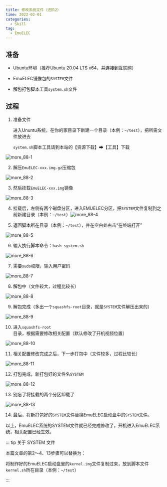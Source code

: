 ```yaml
---
title: 修改系统文件（进阶2）
time: 2022-02-01
categories: 
  - Skill
tag:
  - EmuELEC
---
```


## 准备

- Ubuntu环境（推荐Ubuntu 20.04 LTS x64，并连接到互联网）

- EmuELEC镜像包的`SYSTEM`文件

- 解包打包脚本工具`system.sh`文件

## 过程

1. 准备文件

   进入Ununtu系统，在你的家目录下新建一个目录（本例：`~/test`），把所需文件放进去

   `system.sh`脚本工具请到本站的【资源下载】➡【工具】下载

![more_88-1](./assets/more_88-1.png)

2. 解压`EmuELEC-xxx.img.gz`压缩包

![more_88-2](./assets/more_88-2.png)

3. 然后挂载`EmuELEC-xxx.img`镜像

![more_88-3](./assets/more_88-3.png)

4. 挂载后，左侧有两个磁盘分区，进入EMUELEC分区，把`SYSTEM`文件复制到之前新建目录（本例：`~/test`）![more_88-4](./assets/more_88-4.png)

5. 返回脚本所在目录（本例：`~/test`），并在空白处右击“在终端打开”

![more_88-5](./assets/more_88-5.png)

6. 输入执行脚本命令：`bash system.sh`

![more_88-6](./assets/more_88-6.png)

7. 需要`sudo`权限，输入用户密码

![more_88-7](./assets/more_88-7.png)

8. 解包中（文件较大，过程比较长）

![more_88-8](./assets/more_88-8.png)

9. 解包完成（多出一个`squashfs-root`目录，就是`SYSTEM`文件解压出来的）

![more_88-9](./assets/more_88-9.png)

10. 进入`squashfs-root`目录，根据需要修改相关配置（默认修改了开机视频位置）

![more_88-10](./assets/more_88-10.png)

11. 相关配置修改完成之后，下一步打包中（文件较多，过程比较长）

![more_88-11](./assets/more_88-11.png)

12. 打包完成，新打包好的文件名`SYSTEM`

![more_88-12](./assets/more_88-12.png)

13. 别忘了将挂载的两个分区卸载了

![more_88-13](./assets/more_88-13.png)

14. 最后，将新打包好的`SYSTEM`文件替换EmuELEC启动盘中的`SYSTEM`文件。

以上，EmuELEC系统的SYSTEM文件就已经完成修改了，开机进入EmuELEC系统，相关配置已经生效。

::: tip 关于 SYSTEM 文件

本篇文章的第2～4、13步骤可以替换为：

将制作好的EmuELEC启动盘里的`kernel.img`文件复制过来，放到脚本文件`kernel.sh`所在目录（本例：`~/test`）

:::
